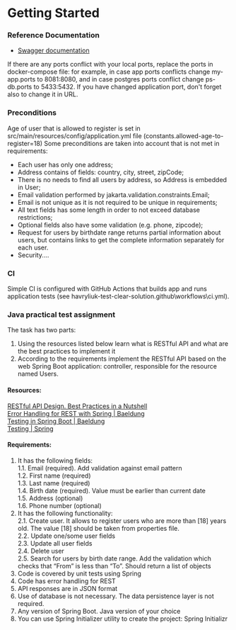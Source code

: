 # Getting Started

### Reference Documentation
* [Swagger documentation](http://localhost:8080/swagger-ui/index.html)

If there are any ports conflict with your local ports, replace the ports in docker-compose file: 
for example, in case app ports conflicts change my-app.ports to 8081:8080, and in case postgres ports conflict
change ps-db.ports to 5433:5432.
If you have changed application port, don't forget also to change it in URL.

### Preconditions
Age of user that is allowed to register is set in src/main/resources/config/application.yml file
(constants.allowed-age-to-register=18)
Some preconditions are taken into account that is not met in requirements:
- Each user has only one address;
- Address contains of fields: country, city, street, zipCode;
- There is no needs to find all users by address, so Address is embedded in User;
- Email validation performed by jakarta.validation.constraints.Email;
- Email is not unique as it is not required to be unique in requirements;
- All text fields has some length in order to not exceed database restrictions; 
- Optional fields also have some validation (e.g. phone, zipcode);
- Request for users by birthdate range returns partial information about users, 
but contains links to get the complete information separately for each user.
- Security.... 

### CI
Simple CI is configured with GitHub Actions that builds app and runs application tests 
(see havryliuk-test-clear-solution\.github\workflows\ci.yml).


### Java practical test assignment  
The task has two parts:
1. Using the resources listed below learn what is RESTful API and what are the best practices to implement it
2. According to the requirements implement the RESTful API based on the web Spring Boot application: controller, responsible for the resource named Users.

#### Resources:
[RESTful API Design. Best Practices in a Nutshell](https://phauer.com/2015/restful-api-design-best-practices/)  
[Error Handling for REST with Spring | Baeldung](https://www.baeldung.com/exception-handling-for-rest-with-spring)  
[Testing in Spring Boot | Baeldung](https://www.baeldung.com/spring-boot-testing#unit-testing-with-webmvctest)  
[Testing | Spring](https://docs.spring.io/spring-framework/docs/current/reference/html/testing.html#spring-mvc-test-server)

#### Requirements:
1. It has the following fields:  
   1.1. Email (required). Add validation against email pattern  
   1.2. First name (required)  
   1.3. Last name (required)  
   1.4. Birth date (required). Value must be earlier than current date  
   1.5. Address (optional)  
   1.6. Phone number (optional)
2. It has the following functionality:  
   2.1. Create user. It allows to register users who are more than [18] years old. The value [18] should be taken from properties file.  
   2.2. Update one/some user fields  
   2.3. Update all user fields  
   2.4. Delete user  
   2.5. Search for users by birth date range. Add the validation which checks that “From” is less than “To”.  Should return a list of objects
3. Code is covered by unit tests using Spring
4. Code has error handling for REST
5. API responses are in JSON format
6. Use of database is not necessary. The data persistence layer is not required.
7. Any version of Spring Boot. Java version of your choice
8. You can use Spring Initializer utility to create the project: Spring Initializr

